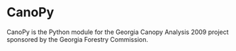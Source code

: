 # CanoPy

CanoPy is the Python module for the Georgia Canopy Analysis 2009 project sponsored by the Georgia Forestry Commission.
